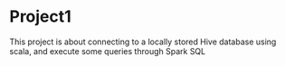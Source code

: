 # Project1
This project is about connecting to a locally stored Hive database using scala, and execute some queries through Spark SQL

